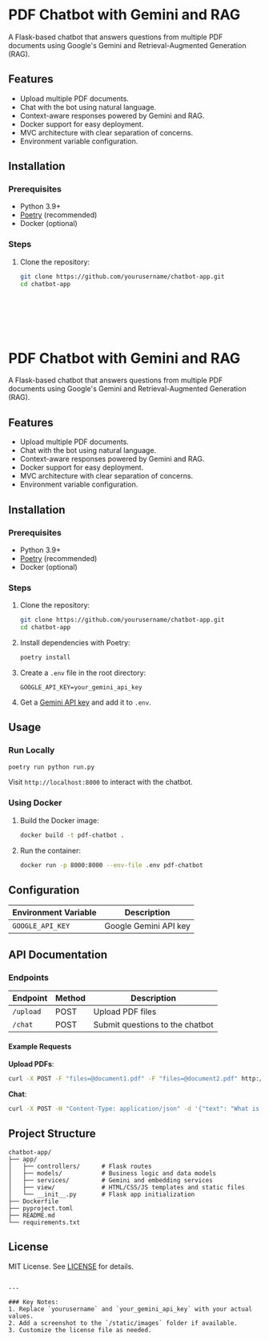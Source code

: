 # PDF Chatbot with Gemini and RAG

A Flask-based chatbot that answers questions from multiple PDF documents using Google's Gemini and Retrieval-Augmented Generation (RAG).


## Features
- Upload multiple PDF documents.
- Chat with the bot using natural language.
- Context-aware responses powered by Gemini and RAG.
- Docker support for easy deployment.
- MVC architecture with clear separation of concerns.
- Environment variable configuration.

## Installation

### Prerequisites
- Python 3.9+
- [Poetry](https://python-poetry.org/) (recommended)
- Docker (optional)

### Steps
1. Clone the repository:
   ```bash
   git clone https://github.com/yourusername/chatbot-app.git
   cd chatbot-app








# PDF Chatbot with Gemini and RAG

A Flask-based chatbot that answers questions from multiple PDF documents using Google's Gemini and Retrieval-Augmented Generation (RAG).


## Features
- Upload multiple PDF documents.
- Chat with the bot using natural language.
- Context-aware responses powered by Gemini and RAG.
- Docker support for easy deployment.
- MVC architecture with clear separation of concerns.
- Environment variable configuration.

## Installation

### Prerequisites
- Python 3.9+
- [Poetry](https://python-poetry.org/) (recommended)
- Docker (optional)

### Steps
1. Clone the repository:
   ```bash
   git clone https://github.com/yourusername/chatbot-app.git
   cd chatbot-app
   ```

2. Install dependencies with Poetry:
   ```bash
   poetry install
   ```

3. Create a `.env` file in the root directory:
   ```env
   GOOGLE_API_KEY=your_gemini_api_key
   ```

4. Get a [Gemini API key](https://aistudio.google.com/app/apikey) and add it to `.env`.

## Usage

### Run Locally
```bash
poetry run python run.py
```
Visit `http://localhost:8000` to interact with the chatbot.

### Using Docker
1. Build the Docker image:
   ```bash
   docker build -t pdf-chatbot .
   ```

2. Run the container:
   ```bash
   docker run -p 8000:8000 --env-file .env pdf-chatbot
   ```

## Configuration
| Environment Variable | Description                |
|----------------------|----------------------------|
| `GOOGLE_API_KEY`     | Google Gemini API key      |

## API Documentation

### Endpoints
| Endpoint  | Method | Description                     |
|-----------|--------|---------------------------------|
| `/upload` | POST   | Upload PDF files                |
| `/chat`   | POST   | Submit questions to the chatbot |

#### Example Requests
**Upload PDFs**:
```bash
curl -X POST -F "files=@document1.pdf" -F "files=@document2.pdf" http://localhost:8000/upload
```

**Chat**:
```bash
curl -X POST -H "Content-Type: application/json" -d '{"text": "What is the main topic?"}' http://localhost:8000/chat
```

## Project Structure
```
chatbot-app/
├── app/
│   ├── controllers/      # Flask routes
│   ├── models/           # Business logic and data models
│   ├── services/         # Gemini and embedding services
│   ├── view/             # HTML/CSS/JS templates and static files
│   └── __init__.py       # Flask app initialization
├── Dockerfile
├── pyproject.toml
├── README.md
└── requirements.txt
```

## License
MIT License. See [LICENSE](LICENSE) for details.
```

---

### Key Notes:
1. Replace `yourusername` and `your_gemini_api_key` with your actual values.
2. Add a screenshot to the `/static/images` folder if available.
3. Customize the license file as needed.

